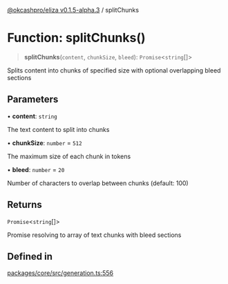 [@okcashpro/eliza v0.1.5-alpha.3](../index.md) / splitChunks

# Function: splitChunks()

> **splitChunks**(`content`, `chunkSize`, `bleed`): `Promise`\<`string`[]\>

Splits content into chunks of specified size with optional overlapping bleed sections

## Parameters

• **content**: `string`

The text content to split into chunks

• **chunkSize**: `number` = `512`

The maximum size of each chunk in tokens

• **bleed**: `number` = `20`

Number of characters to overlap between chunks (default: 100)

## Returns

`Promise`\<`string`[]\>

Promise resolving to array of text chunks with bleed sections

## Defined in

[packages/core/src/generation.ts:556](https://github.com/monilpat/eliza/blob/main/packages/core/src/generation.ts#L556)
